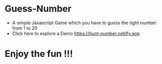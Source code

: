 # Guess-Number

* A simple Javascript Game which you have to guess the right number from 1 to 20
* Click here to explore a Demo https://hunt-number.netlify.app
# Enjoy the fun !!!

